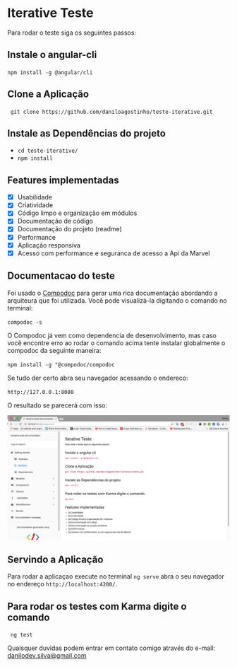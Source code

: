 # Iterative Teste

Para rodar o teste siga os seguintes passos:

## Instale o angular-cli

`npm install -g @angular/cli`

## Clone a Aplicação

` git clone https://github.com/daniloagostinho/teste-iterative.git`

## Instale as Dependências do projeto
- `cd teste-iterative/`
- `npm install`

## Features implementadas 

- [x] Usabilidade
- [x] Criatividade
- [x] Código limpo e organização em módulos
- [x] Documentação de código
- [x] Documentação do projeto (readme)
- [x] Performance
- [x] Aplicação responsiva
- [x] Acesso com performance e seguranca de acesso a Api da Marvel

## Documentacao do teste

Foi usado o [Compodoc](https://compodoc.app/) para gerar uma rica documentação abordando a arquiteura que foi utilizada. Você pode visualizá-la digitando o comando no terminal:

`compodoc -s`

O Compodoc já vem como dependencia de desenvolvimento, mas caso você encontre erro ao rodar o comando acima tente instalar globalmente o compodoc da seguinte maneira:

`npm install -g "@compodoc/compodoc`

Se tudo der certo abra seu navegador acessando o endereco: 

`http://127.0.0.1:8080`

O resultado se parecerá com isso:

![Documentação do teste](https://raw.githubusercontent.com/daniloagostinho/teste-iterative/master/src/assets/screenshots/Compodoc.png)

## Servindo a Aplicação

Para rodar a aplicaçao execute no terminal `ng serve` abra o seu navegador no endereço `http://localhost:4200/`.

## Para rodar os testes com Karma digite o comando

` ng test`

Quaisquer duvidas podem entrar em contato comigo através do e-mail: danilodev.silva@gmail.com
